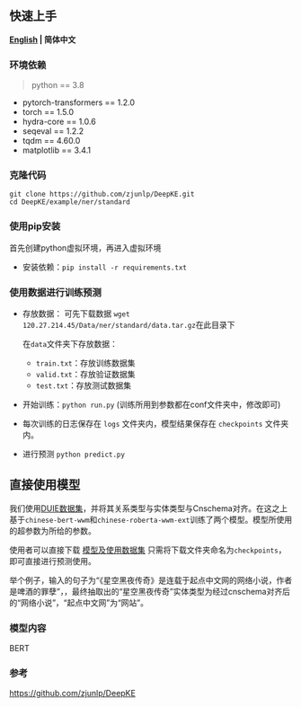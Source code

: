 ## 快速上手

<p align="left">
    <b> <a href="https://github.com/zjunlp/DeepKE/blob/main/example/ner/standard/README.md">English</a> | 简体中文 </b>
</p>

### 环境依赖

> python == 3.8 

- pytorch-transformers == 1.2.0
- torch == 1.5.0
- hydra-core == 1.0.6
- seqeval == 1.2.2
- tqdm == 4.60.0
- matplotlib == 3.4.1



### 克隆代码

```
git clone https://github.com/zjunlp/DeepKE.git
cd DeepKE/example/ner/standard
```



### 使用pip安装

首先创建python虚拟环境，再进入虚拟环境

- 安装依赖：`pip install -r requirements.txt`



### 使用数据进行训练预测

- 存放数据： 可先下载数据 ```wget 120.27.214.45/Data/ner/standard/data.tar.gz```在此目录下

  在`data`文件夹下存放数据：
  
  - `train.txt`：存放训练数据集
  - `valid.txt`：存放验证数据集
  - `test.txt`：存放测试数据集
- 开始训练：```python run.py``` (训练所用到参数都在conf文件夹中，修改即可)

- 每次训练的日志保存在 `logs` 文件夹内，模型结果保存在 `checkpoints` 文件夹内。

- 进行预测 ```python predict.py```


## 直接使用模型
我们使用[DUIE数据集](https://ai.baidu.com/broad/download?dataset=dureader)，并将其关系类型与实体类型与Cnschema对齐。在这之上基于`chinese-bert-wwm`和`chinese-roberta-wwm-ext`训练了两个模型。模型所使用的超参数为所给的参数。

使用者可以直接下载 [模型及使用数据集](https://drive.google.com/drive/folders/1zA8Ichx9nzU3GD92ptdyR_nmARB_7ovg) 只需将下载文件夹命名为`checkpoints`，即可直接进行预测使用。

举个例子，输入的句子为“《星空黑夜传奇》是连载于起点中文网的网络小说，作者是啤酒的罪孽”，，最终抽取出的“星空黑夜传奇”实体类型为经过cnschema对齐后的“网络小说”，“起点中文网”为“网站”。


### 模型内容

BERT


### 参考
https://github.com/zjunlp/DeepKE

